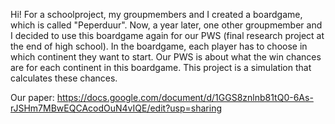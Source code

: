 Hi! For a schoolproject, my groupmembers and I created a boardgame, which is called "Peperduur". 
Now, a year later, one other groupmember and I decided to use this boardgame again for our PWS (final research project at the end of high school).
In the boardgame, each player has to choose in which continent they want to start. Our PWS is about what the win chances are for each continent in this boardgame.
This project is a simulation that calculates these chances.

Our paper: https://docs.google.com/document/d/1GGS8znlnb81tQ0-6As-rJSHm7MBwEQCAcodOuN4vIQE/edit?usp=sharing
